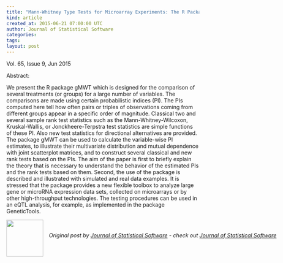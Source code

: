 ```yaml
---
title: "Mann-Whitney Type Tests for Microarray Experiments: The R Package gMWT"
kind: article
created_at: 2015-06-21 07:00:00 UTC
author: Journal of Statistical Software
categories: 
tags: 
layout: post
---
```

<p>Vol. 65, Issue 9, Jun 2015</p><p>Abstract: <p>We present the R package gMWT which is designed for the comparison of several treatments (or groups) for a large number of variables. The comparisons are made using certain probabilistic indices (PI). The PIs computed here tell how often pairs or triples of observations coming from different groups appear in a specific order of magnitude. Classical two and several sample rank test statistics such as the Mann-Whitney-Wilcoxon, Kruskal-Wallis, or Jonckheere-Terpstra test statistics are simple functions of these PI. Also new test statistics for directional alternatives are provided. The package gMWT can be used to calculate the variable-wise PI estimates, to illustrate their multivariate distribution and mutual dependence with joint scatterplot matrices, and to construct several classical and new rank tests based on the PIs. The aim of the paper is first to briefly explain the theory that is necessary to understand the behavior of the estimated PIs and the rank tests based on them. Second, the use of the package is described and illustrated with simulated and real data examples. It is stressed that the package provides a new flexible toolbox to analyze large gene or microRNA expression data sets, collected on microarrays or by other high-throughput technologies. The testing procedures can be used in an eQTL analysis, for example, as implemented in the package GeneticTools.</p></p><div class="author">
  <img src="" style="width: 96px; height: 96;">
  <span style="position: absolute; padding: 32px 15px;">
    <i>Original post by <a href="http://twitter.com/">Journal of Statistical Software</a> - check out <a href="http://www.jstatsoft.org/rss">Journal of Statistical Software</a></i>
  </span>
</div>
